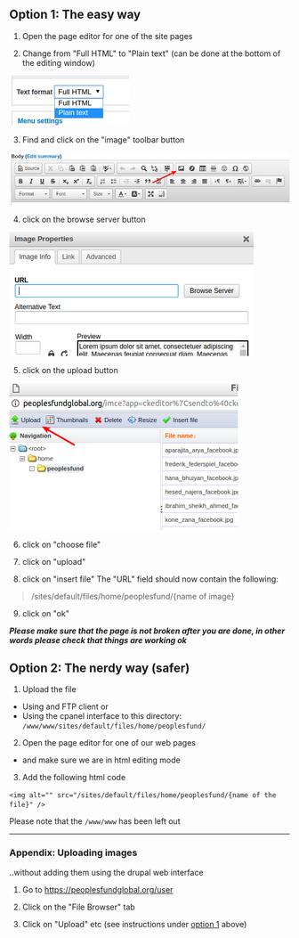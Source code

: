 

## Option 1: The easy way

1. Open the page editor for one of the site pages

2. Change from "Full HTML" to "Plain text" (can be done at the bottom of the editing window)

![](_img/Selection_004.png)

3. Find and click on the "image" toolbar button

![](_img/Selection_005.png)

4. click on the browse server button

![](_img/Selection_007.png)

5. click on the upload button

![](_img/Selection_008.png)

6. click on "choose file"

7. click on "upload"

8. click on "insert file"
The "URL" field should now contain the following:

> /sites/default/files/home/peoplesfund/{name of image}

9. click on "ok"

***Please make sure that the page is not broken after you are done, in other words please check that things are working ok***


## Option 2: The nerdy way (safer)

1. Upload the file
  * Using and FTP client or
  * Using the cpanel interface
to this directory: `/www/www/sites/default/files/home/peoplesfund/`

2. Open the page editor for one of our web pages
  * and make sure we are in html editing mode

3. Add the following html code

`<img alt="" src="/sites/default/files/home/peoplesfund/{name of the file}" />`

Please note that the `/www/www` has been left out

***

### Appendix: Uploading images
..without adding them using the drupal web interface

1. Go to https://peoplesfundglobal.org/user

2. Click on the "File Browser" tab

3. Click on "Upload" etc (see instructions under [option 1](#option-1-the-easy-way) above)
